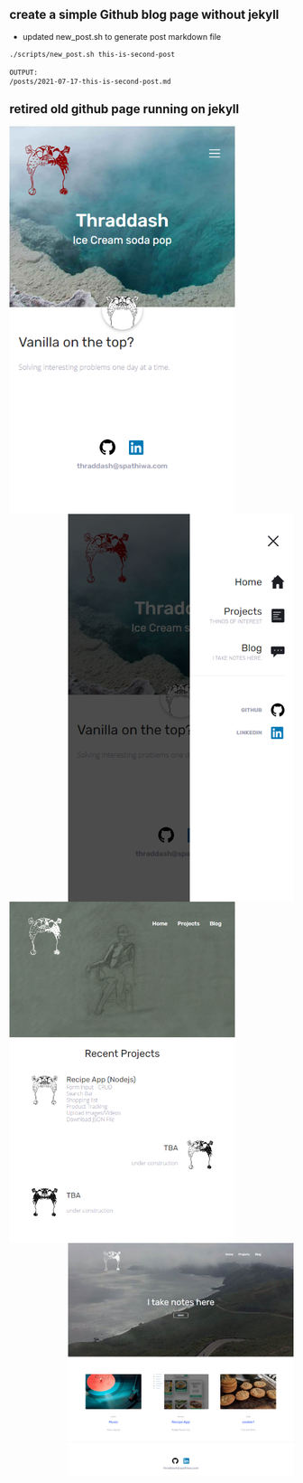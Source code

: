 ## create a simple Github blog page without jekyll   
- updated new_post.sh to generate post markdown file

```
./scripts/new_post.sh this-is-second-post

OUTPUT:
/posts/2021-07-17-this-is-second-post.md
```

## retired old github page running on jekyll  
<img align="left" src="https://raw.githubusercontent.com/thraddash/thraddash.github.io/master/images/old_github/old_homepage.png"  width="400" height="auto" />
<img align="right" src="https://raw.githubusercontent.com/thraddash/thraddash.github.io/master/images/old_github/old_mobile_nav.png" width="400" height="auto" />   
  
<img align="left" src="https://raw.githubusercontent.com/thraddash/thraddash.github.io/master/images/old_github/old_project.png"  width="400" height="auto" />
<img align="right" src="https://raw.githubusercontent.com/thraddash/thraddash.github.io/master/images/old_github/old_blog.png"  width="400" height="auto" />
